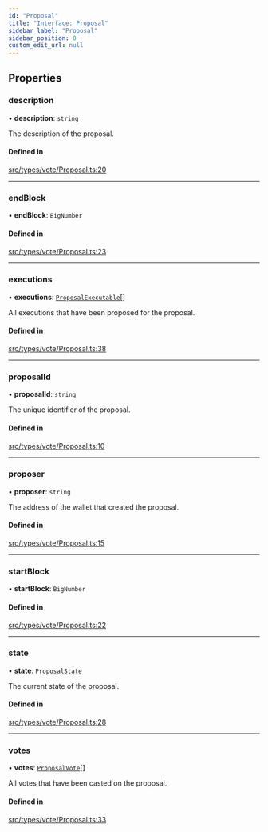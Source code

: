 ```yaml
---
id: "Proposal"
title: "Interface: Proposal"
sidebar_label: "Proposal"
sidebar_position: 0
custom_edit_url: null
---
```


## Properties

### description

• **description**: `string`

The description of the proposal.

#### Defined in

[src/types/vote/Proposal.ts:20](https://github.com/PrasoonPratham/nftlabs-sdk-ts/blob/ff1ad69/src/types/vote/Proposal.ts#L20)

___

### endBlock

• **endBlock**: `BigNumber`

#### Defined in

[src/types/vote/Proposal.ts:23](https://github.com/PrasoonPratham/nftlabs-sdk-ts/blob/ff1ad69/src/types/vote/Proposal.ts#L23)

___

### executions

• **executions**: [`ProposalExecutable`](ProposalExecutable)[]

All executions that have been proposed for the proposal.

#### Defined in

[src/types/vote/Proposal.ts:38](https://github.com/PrasoonPratham/nftlabs-sdk-ts/blob/ff1ad69/src/types/vote/Proposal.ts#L38)

___

### proposalId

• **proposalId**: `string`

The unique identifier of the proposal.

#### Defined in

[src/types/vote/Proposal.ts:10](https://github.com/PrasoonPratham/nftlabs-sdk-ts/blob/ff1ad69/src/types/vote/Proposal.ts#L10)

___

### proposer

• **proposer**: `string`

The address of the wallet that created the proposal.

#### Defined in

[src/types/vote/Proposal.ts:15](https://github.com/PrasoonPratham/nftlabs-sdk-ts/blob/ff1ad69/src/types/vote/Proposal.ts#L15)

___

### startBlock

• **startBlock**: `BigNumber`

#### Defined in

[src/types/vote/Proposal.ts:22](https://github.com/PrasoonPratham/nftlabs-sdk-ts/blob/ff1ad69/src/types/vote/Proposal.ts#L22)

___

### state

• **state**: [`ProposalState`](../enums/ProposalState)

The current state of the proposal.

#### Defined in

[src/types/vote/Proposal.ts:28](https://github.com/PrasoonPratham/nftlabs-sdk-ts/blob/ff1ad69/src/types/vote/Proposal.ts#L28)

___

### votes

• **votes**: [`ProposalVote`](ProposalVote)[]

All votes that have been casted on the proposal.

#### Defined in

[src/types/vote/Proposal.ts:33](https://github.com/PrasoonPratham/nftlabs-sdk-ts/blob/ff1ad69/src/types/vote/Proposal.ts#L33)
